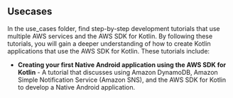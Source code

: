 ## Usecases

In the use_cases folder, find step-by-step development tutorials that use multiple AWS services and the AWS SDK for Kotlin. By following these tutorials, you will gain a deeper understanding of how to create Kotlin applications that use the AWS SDK for Kotlin. These tutorials include:

+ **Creating your first Native Android application using the AWS SDK for Kotlin** - A tutorial that discusses using Amazon DynamoDB, Amazon Simple Notification Service (Amazon SNS), and the AWS SDK for Kotlin to develop a Native Android application.
